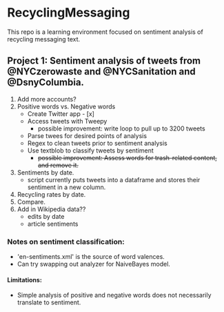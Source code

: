 # RecyclingMessaging

This repo is a learning environment focused on sentiment analysis of recycling messaging text.

## Project 1: Sentiment analysis of tweets from @NYCzerowaste and  @NYCSanitation and @DsnyColumbia. 
1. Add more accounts?
2. Positive words vs. Negative words
    - Create Twitter app  - [x]
    - Access tweets with Tweepy
        - possible improvement: write loop to pull up to 3200 tweets
    - Parse twees for desired points of analysis
    - Regex to clean tweets prior to sentiment analysis
    - Use textblob to classify tweets by sentiment
        - ~~possible improvement: Assess words for trash-related content, and remove it.~~
3. Sentiments by date.
    - script currently puts tweets into a dataframe and stores their sentiment in a new column.
4. Recycling rates by date.
5. Compare.
6. Add in Wikipedia data??
    - edits by date
    - article sentiments

### Notes on sentiment classification:
- 'en-sentiments.xml' is the source of word valences.
- Can try swapping out analyzer for NaiveBayes model.

#### Limitations:
- Simple analysis of positive and negative words does not necessarily translate to sentiment.



